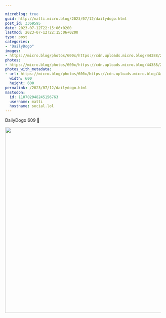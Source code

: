 ```yaml
---

microblog: true
guid: http://matti.micro.blog/2023/07/12/dailydogo.html
post_id: 3369595
date: 2023-07-12T22:15:06+0200
lastmod: 2023-07-12T22:15:06+0200
type: post
categories:
- "DailyDogo"
images:
- https://micro.blog/photos/600x/https://cdn.uploads.micro.blog/44388/2023/b3116d28234f40b59cfe244649a235fc.jpg
photos:
- https://micro.blog/photos/600x/https://cdn.uploads.micro.blog/44388/2023/b3116d28234f40b59cfe244649a235fc.jpg
photos_with_metadata:
- url: https://micro.blog/photos/600x/https://cdn.uploads.micro.blog/44388/2023/b3116d28234f40b59cfe244649a235fc.jpg
  width: 600
  height: 600
permalink: /2023/07/12/dailydogo.html
mastodon:
  id: 110702948245156763
  username: matti
  hostname: social.lol
---
```

DailyDogo 609 🐶

<img src="/media/uploads/2023/b3116d28234f40b59cfe244649a235fc.jpg" width="600" height="600" alt="" />
